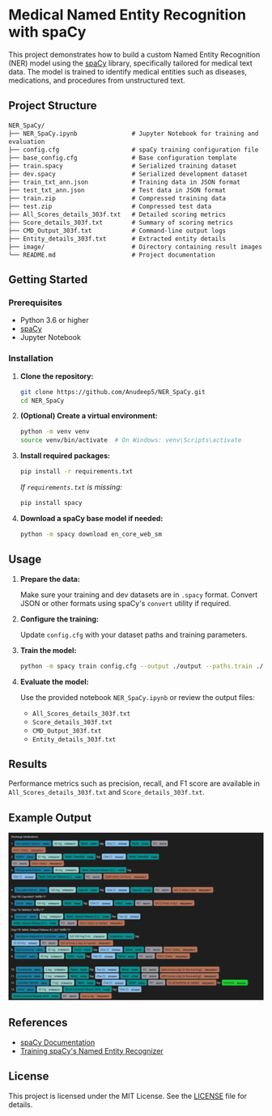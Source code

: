 # Medical Named Entity Recognition with spaCy

This project demonstrates how to build a custom Named Entity Recognition (NER) model using the [spaCy](https://spacy.io/) library, specifically tailored for medical text data. The model is trained to identify medical entities such as diseases, medications, and procedures from unstructured text.

## Project Structure

```
NER_SpaCy/
├── NER_SpaCy.ipynb               # Jupyter Notebook for training and evaluation
├── config.cfg                    # spaCy training configuration file
├── base_config.cfg               # Base configuration template
├── train.spacy                   # Serialized training dataset
├── dev.spacy                     # Serialized development dataset
├── train_txt_ann.json            # Training data in JSON format
├── test_txt_ann.json             # Test data in JSON format
├── train.zip                     # Compressed training data
├── test.zip                      # Compressed test data
├── All_Scores_details_303f.txt   # Detailed scoring metrics
├── Score_details_303f.txt        # Summary of scoring metrics
├── CMD_Output_303f.txt           # Command-line output logs
├── Entity_details_303f.txt       # Extracted entity details
├── image/                        # Directory containing result images
└── README.md                     # Project documentation
```

## Getting Started

### Prerequisites

- Python 3.6 or higher
- [spaCy](https://spacy.io/)
- Jupyter Notebook

### Installation

1. **Clone the repository:**

   ```bash
   git clone https://github.com/Anudeep5/NER_SpaCy.git
   cd NER_SpaCy
   ```

2. **(Optional) Create a virtual environment:**

   ```bash
   python -m venv venv
   source venv/bin/activate  # On Windows: venv\Scripts\activate
   ```

3. **Install required packages:**

   ```bash
   pip install -r requirements.txt
   ```

   _If `requirements.txt` is missing:_

   ```bash
   pip install spacy
   ```

4. **Download a spaCy base model if needed:**

   ```bash
   python -m spacy download en_core_web_sm
   ```

## Usage

1. **Prepare the data:**

   Make sure your training and dev datasets are in `.spacy` format. Convert JSON or other formats using spaCy's `convert` utility if required.

2. **Configure the training:**

   Update `config.cfg` with your dataset paths and training parameters.

3. **Train the model:**

   ```bash
   python -m spacy train config.cfg --output ./output --paths.train ./train.spacy --paths.dev ./dev.spacy
   ```

4. **Evaluate the model:**

   Use the provided notebook `NER_SpaCy.ipynb` or review the output files:

   - `All_Scores_details_303f.txt`
   - `Score_details_303f.txt`
   - `CMD_Output_303f.txt`
   - `Entity_details_303f.txt`

## Results

Performance metrics such as precision, recall, and F1 score are available in `All_Scores_details_303f.txt` and `Score_details_303f.txt`.

## Example Output

![1733698295027](image/README/1733698295027.png)

## References

- [spaCy Documentation](https://spacy.io/usage)
- [Training spaCy's Named Entity Recognizer](https://spacy.io/usage/training#ner)

## License

This project is licensed under the MIT License. See the [LICENSE](LICENSE) file for details.
